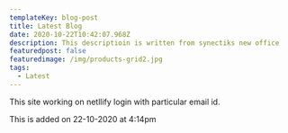 ```yaml
---
templateKey: blog-post
title: Latest Blog
date: 2020-10-22T10:42:07.968Z
description: This descriptioin is written from synectiks new office
featuredpost: false
featuredimage: /img/products-grid2.jpg
tags:
  - Latest
---
```

This site working on netllify login with particular email id.

This is added on 22-10-2020 at 4:14pm